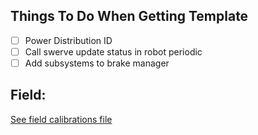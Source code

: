 
Things To Do When Getting Template
----------------------------------
- [ ] Power Distribution ID
- [ ] Call swerve update status in robot periodic
- [ ] Add subsystems to brake manager

Field:
-----------------------
[See field calibrations file](constants/field/FieldCalibrations.md)
